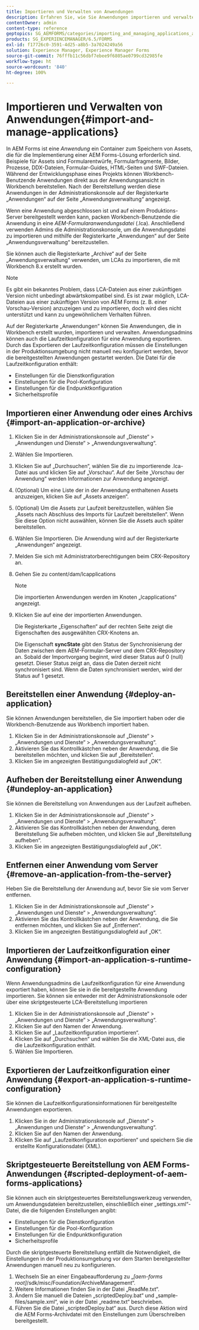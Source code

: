 ```yaml
---
title: Importieren und Verwalten von Anwendungen
description: Erfahren Sie, wie Sie Anwendungen importieren und verwalten können. Eine Anwendung ist ein Container zum Speichern von Assets, die für die Implementierung einer AEM Forms-Lösung erforderlich sind.
contentOwner: admin
content-type: reference
geptopics: SG_AEMFORMS/categories/importing_and_managing_applications_and_archives
products: SG_EXPERIENCEMANAGER/6.5/FORMS
exl-id: f17726c0-3591-4d25-a8b5-3a7024249a56
solution: Experience Manager, Experience Manager Forms
source-git-commit: 76fffb11c56dbf7ebee9f6805ae0799cd32985fe
workflow-type: ht
source-wordcount: '840'
ht-degree: 100%

---
```


# Importieren und Verwalten von Anwendungen{#import-and-manage-applications}

In AEM Forms ist eine *Anwendung* ein Container zum Speichern von Assets, die für die Implementierung einer AEM Forms-Lösung erforderlich sind. Beispiele für Assets sind Formularentwürfe, Formularfragmente, Bilder, Prozesse, DDX-Dateien, Formular-Guides, HTML-Seiten und SWF-Dateien. Während der Entwicklungsphase eines Projekts können Workbench-Benutzende Anwendungen direkt aus der Anwendungsansicht in Workbench bereitstellen. Nach der Bereitstellung werden diese Anwendungen in der Administrationskonsole auf der Registerkarte „Anwendungen“ auf der Seite „Anwendungsverwaltung“ angezeigt.

Wenn eine Anwendung abgeschlossen ist und auf einem Produktions-Server bereitgestellt werden kann, packen Workbench-Benutzende die Anwendung in eine *AEM-Formularanwendungsdatei* (.lca). Anschließend verwenden Admins die Administrationskonsole, um die Anwendungsdatei zu importieren und mithilfe der Registerkarte „Anwendungen“ auf der Seite „Anwendungsverwaltung“ bereitzustellen.

Sie können auch die Registerkarte „Archive“ auf der Seite „Anwendungsverwaltung“ verwenden, um LCAs zu importieren, die mit Workbench 8.x erstellt wurden.

>[!NOTE]
>
>Es gibt ein bekanntes Problem, dass LCA-Dateien aus einer zukünftigen Version nicht unbedingt abwärtskompatibel sind. Es ist zwar möglich, LCA-Dateien aus einer zukünftigen Version von AEM Forms (z. B. einer Vorschau-Version) anzuzeigen und zu importieren, doch wird dies nicht unterstützt und kann zu ungewöhnlichem Verhalten führen.

Auf der Registerkarte „Anwendungen“ können Sie Anwendungen, die in Workbench erstellt wurden, importieren und verwalten. Anwendungsadmins können auch die Laufzeitkonfiguration für eine Anwendung exportieren. Durch das Exportieren der Laufzeitkonfiguration müssen die Einstellungen in der Produktionsumgebung nicht manuell neu konfiguriert werden, bevor die bereitgestellten Anwendungen gestartet werden. Die Datei für die Laufzeitkonfiguration enthält:

* Einstellungen für die Dienstkonfiguration
* Einstellungen für die Pool-Konfiguration
* Einstellungen für die Endpunktkonfiguration
* Sicherheitsprofile

## Importieren einer Anwendung oder eines Archivs {#import-an-application-or-archive}

1. Klicken Sie in der Administrationskonsole auf „Dienste“ > „Anwendungen und Dienste“ > „Anwendungsverwaltung“.
1. Wählen Sie Importieren.
1. Klicken Sie auf „Durchsuchen“, wählen Sie die zu importierende .lca-Datei aus und klicken Sie auf „Vorschau“. Auf der Seite „Vorschau der Anwendung“ werden Informationen zur Anwendung angezeigt.
1. (Optional) Um eine Liste der in der Anwendung enthaltenen Assets anzuzeigen, klicken Sie auf „Assets anzeigen“.
1. (Optional) Um die Assets zur Laufzeit bereitzustellen, wählen Sie „Assets nach Abschluss des Imports für Laufzeit bereitstellen“. Wenn Sie diese Option nicht auswählen, können Sie die Assets auch später bereitstellen.
1. Wählen Sie Importieren. Die Anwendung wird auf der Registerkarte „Anwendungen“ angezeigt.
1. Melden Sie sich mit Administratorberechtigungen beim CRX-Repository an.
1. Gehen Sie zu content/dam/lcapplications

   >[!NOTE]
   >
   >Die importierten Anwendungen werden im Knoten „lcapplications“ angezeigt.

1. Klicken Sie auf eine der importierten Anwendungen.

   Die Registerkarte „Eigenschaften“ auf der rechten Seite zeigt die Eigenschaften des ausgewählten CRX-Knotens an.

   Die Eigenschaft **syncState** gibt den Status der Synchronisierung der Daten zwischen dem AEM-Formular-Server und dem CRX-Repository an. Sobald der Importvorgang beginnt, wird dieser Status auf 0 (null) gesetzt. Dieser Status zeigt an, dass die Daten derzeit nicht synchronisiert sind. Wenn die Daten synchronisiert werden, wird der Status auf 1 gesetzt.

## Bereitstellen einer Anwendung  {#deploy-an-application}

Sie können Anwendungen bereitstellen, die Sie importiert haben oder die Workbench-Benutzende aus Workbench importiert haben.

1. Klicken Sie in der Administrationskonsole auf „Dienste“ > „Anwendungen und Dienste“ > „Anwendungsverwaltung“.
1. Aktivieren Sie das Kontrollkästchen neben der Anwendung, die Sie bereitstellen möchten, und klicken Sie auf „Bereitstellen“.
1. Klicken Sie im angezeigten Bestätigungsdialogfeld auf „OK“.

## Aufheben der Bereitstellung einer Anwendung {#undeploy-an-application}

Sie können die Bereitstellung von Anwendungen aus der Laufzeit aufheben.

1. Klicken Sie in der Administrationskonsole auf „Dienste“ > „Anwendungen und Dienste“ > „Anwendungsverwaltung“.
1. Aktivieren Sie das Kontrollkästchen neben der Anwendung, deren Bereitstellung Sie aufheben möchten, und klicken Sie auf „Bereitstellung aufheben“.
1. Klicken Sie im angezeigten Bestätigungsdialogfeld auf „OK“.

## Entfernen einer Anwendung vom Server {#remove-an-application-from-the-server}

Heben Sie die Bereitstellung der Anwendung auf, bevor Sie sie vom Server entfernen.

1. Klicken Sie in der Administrationskonsole auf „Dienste“ > „Anwendungen und Dienste“ > „Anwendungsverwaltung“.
1. Aktivieren Sie das Kontrollkästchen neben der Anwendung, die Sie entfernen möchten, und klicken Sie auf „Entfernen“.
1. Klicken Sie im angezeigten Bestätigungsdialogfeld auf „OK“.

## Importieren der Laufzeitkonfiguration einer Anwendung {#import-an-application-s-runtime-configuration}

Wenn Anwendungsadmins die Laufzeitkonfiguration für eine Anwendung exportiert haben, können Sie sie in die bereitgestellte Anwendung importieren. Sie können sie entweder mit der Administrationskonsole oder über eine skriptgesteuerte LCA-Bereitstellung importieren

1. Klicken Sie in der Administrationskonsole auf „Dienste“ > „Anwendungen und Dienste“ > „Anwendungsverwaltung“.
1. Klicken Sie auf den Namen der Anwendung.
1. Klicken Sie auf „Laufzeitkonfiguration importieren“.
1. Klicken Sie auf „Durchsuchen“ und wählen Sie die XML-Datei aus, die die Laufzeitkonfiguration enthält.
1. Wählen Sie Importieren.

## Exportieren der Laufzeitkonfiguration einer Anwendung {#export-an-application-s-runtime-configuration}

Sie können die Laufzeitkonfigurationsinformationen für bereitgestellte Anwendungen exportieren.

1. Klicken Sie in der Administrationskonsole auf „Dienste“ > „Anwendungen und Dienste“ > „Anwendungsverwaltung“.
1. Klicken Sie auf den Namen der Anwendung.
1. Klicken Sie auf „Laufzeitkonfiguration exportieren“ und speichern Sie die erstellte Konfigurationsdatei (XML).

## Skriptgesteuerte Bereitstellung von AEM Forms-Anwendungen {#scripted-deployment-of-aem-forms-applications}

Sie können auch ein skriptgesteuertes Bereitstellungswerkzeug verwenden, um Anwendungsdateien bereitzustellen, einschließlich einer „settings.xml“-Datei, die die folgenden Einstellungen angibt:

* Einstellungen für die Dienstkonfiguration
* Einstellungen für die Pool-Konfiguration
* Einstellungen für die Endpunktkonfiguration
* Sicherheitsprofile

Durch die skriptgesteuerte Bereitstellung entfällt die Notwendigkeit, die Einstellungen in der Produktionsumgebung vor dem Starten bereitgestellter Anwendungen manuell neu zu konfigurieren.

1. Wechseln Sie an einer Eingabeaufforderung zu „*[aem-forms root]*/sdk/misc/Foundation/ArchiveManagement“.
1. Weitere Informationen finden Sie in der Datei „ReadMe.txt“.
1. Ändern Sie manuell die Dateien „scriptedDeploy.bat“ und „sample-files/sample.xml“, wie in der Datei „readme.txt“ beschrieben.
1. Führen Sie die Datei „scriptedDeploy.bat“ aus. Durch diese Aktion wird die AEM Forms-Archivdatei mit den Einstellungen zum Überschreiben bereitgestellt.
